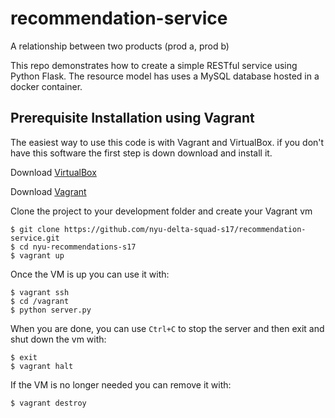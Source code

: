 # recommendation-service
A relationship between two products (prod a, prod b)

This repo demonstrates how to create a simple RESTful service using Python Flask.
The resource model has uses a MySQL database hosted in a docker container. 

## Prerequisite Installation using Vagrant

The easiest way to use this code is with Vagrant and VirtualBox. if you don't have this software the first step is down download and install it.

Download [VirtualBox](https://www.virtualbox.org/)

Download [Vagrant](https://www.vagrantup.com/)

Clone the project to your development folder and create your Vagrant vm

    $ git clone https://github.com/nyu-delta-squad-s17/recommendation-service.git
    $ cd nyu-recommendations-s17
    $ vagrant up

Once the VM is up you can use it with:

    $ vagrant ssh
    $ cd /vagrant
    $ python server.py

When you are done, you can use `Ctrl+C` to stop the server and then exit and shut down the vm with:

    $ exit
    $ vagrant halt

If the VM is no longer needed you can remove it with:

    $ vagrant destroy